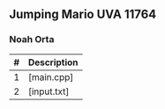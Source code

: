## Jumping Mario UVA 11764
### Noah Orta

| # | Description         |
|:-:| -------------------------------- |
| 1 | [main.cpp] | 
| 2 | [input.txt] |
